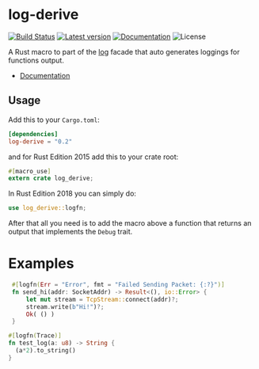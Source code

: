 # log-derive
[![Build Status](https://travis-ci.com/elichai/log-derive.svg?branch=master)](https://travis-ci.com/elichai/log-derive)
[![Latest version](https://img.shields.io/crates/v/log-derive.svg)](https://crates.io/crates/log-derive)
[![Documentation](https://docs.rs/log-derive/badge.svg)](https://docs.rs/log-derive)
![License](https://img.shields.io/crates/l/log-derive.svg)

A Rust macro to part of the [log](https://crates.io/crates/log) facade that auto generates loggings for functions output. 

* [Documentation](https://docs.rs/log-derive)

## Usage

Add this to your `Cargo.toml`:

```toml
[dependencies]
log-derive = "0.2"
```

and for Rust Edition 2015 add this to your crate root:

```rust
#[macro_use]
extern crate log_derive;
```
In Rust Edition 2018 you can simply do:
```rust
use log_derive::logfn;
```

After that all you need is to add the macro above a function that returns an output that implements the `Debug` trait.

# Examples

```rust
 #[logfn(Err = "Error", fmt = "Failed Sending Packet: {:?}")]
 fn send_hi(addr: SocketAddr) -> Result<(), io::Error> {
     let mut stream = TcpStream::connect(addr)?;
     stream.write(b"Hi!")?;
     Ok( () )
 }

```

```rust
#[logfn(Trace)]
fn test_log(a: u8) -> String {
  (a*2).to_string()
}

```
